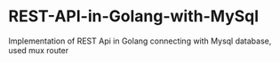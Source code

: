 # REST-API-in-Golang-with-MySql
Implementation of REST Api in Golang connecting with Mysql database, used mux router
